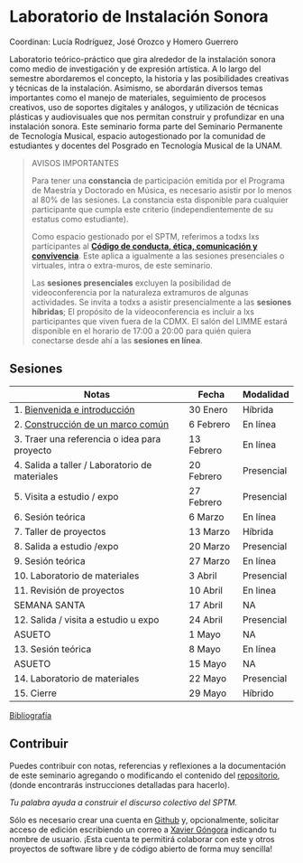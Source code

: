 # Laboratorio de Instalación Sonora

Coordinan: Lucía Rodríguez, José Orozco y Homero Guerrero

Laboratorio teórico-práctico que gira alrededor de la instalación sonora como
medio de investigación y de expresión artística. A lo largo del semestre
abordaremos el concepto, la historia y las posibilidades creativas y técnicas
de la instalación. Asimismo, se abordarán diversos temas importantes como el
manejo de materiales, seguimiento de procesos creativos, uso de soportes
digitales y análogos, y utilización de técnicas plásticas y audiovisuales que
nos permitan construir y profundizar en una instalación sonora. Este seminario
forma parte del Seminario Permanente de Tecnología Musical, espacio
autogestionado por la comunidad de estudiantes y docentes del Posgrado en
Tecnología Musical de la UNAM.

> AVISOS IMPORTANTES
>
> Para tener una **constancia** de participación emitida por el Programa de Maestría y Doctorado en Música, es necesario asistir por lo menos al 80% de las sesiones.
> La constancia esta disponible para cualquier participante que cumpla este criterio (independientemente de su estatus como estudiante).
>
> Como espacio gestionado por el SPTM, referimos a todxs lxs participantes al
> [**Código de conducta, ética, comunicación y convivencia**](https://github.com/sptm-unam/codigo-de-conducta).
> Este aplica a igualmente a las sesiones presenciales o virtuales, intra o extra-muros, de este seminario.
>
> Las **sesiones presenciales** excluyen la posibilidad de videoconferencia por la naturaleza extramuros de algunas actividades.
> Se invita a todxs a asistir presencialmente a las **sesiones híbridas**;
> El propósito de la videoconferencia es incluir a lxs participantes que viven fuera de la CDMX.
> El salón del LIMME estará disponible en el horario de 17:00 a 20:00 para quién quiera conectarse desde ahí a las **sesiones en línea**.

## Sesiones

| Notas                                             | Fecha      | Modalidad  |
|--------------------------------------------------------|------------|------------|
| 1. [Bienvenida e introducción](./sesiones/1.html)      | 30 Enero   | Híbrida    |
| 2. [Construcción de un marco común](./sesiones/2.html) | 6 Febrero  | En línea   |
| 3. Traer una referencia o idea para proyecto           | 13 Febrero | En línea   |
| 4. Salida a taller / Laboratorio de materiales         | 20 Febrero | Presencial |
| 5. Visita a estudio / expo                             | 27 Febrero | Presencial |
| 6. Sesión teórica                                      | 6 Marzo    | En línea   |
| 7. Taller de proyectos                                 | 13 Marzo   | Híbrida    |
| 8. Salida a estudio /expo                              | 20 Marzo   | Presencial |
| 9. Sesión teórica                                      | 27 Marzo   | En línea   |
| 10. Laboratorio de materiales                          | 3 Abril    | Presencial |
| 11. Revisión de proyectos                              | 10 Abril   | En linea   |
| SEMANA SANTA                                           | 17 Abril   | NA         |
| 12. Salida / visita a estudio u expo                   | 24 Abril   | Presencial |
| ASUETO                                                 | 1 Mayo     | NA         |
| 13. Sesión teórica                                     | 8 Mayo     | En línea   |
| ASUETO                                                 | 15 Mayo    | NA         |
| 14. Laboratorio de materiales                          | 22 Mayo    | Presencial |
| 15. Cierre                                             | 29 Mayo    | Híbrido    |

[Bibliografía](./bibliografia.html)

## Contribuir

Puedes contribuir con notas, referencias y reflexiones a la documentación de
este seminario agregando o modificando el contenido del
[repositorio](https://github.com/sptm-unam/laboratorio-instalacion-sonora),
(donde encontrarás instrucciones detalladas para hacerlo).

_Tu palabra ayuda a construir el discurso colectivo del SPTM._

Sólo es necesario crear una cuenta en [Github](https://github.com) y,
opcionalmente, solicitar acceso de edición escribiendo un correo a
[Xavier Góngora](mailto:xavier.gongora@comunidad.unam.mx)
indicando tu nombre de usuario. ¡Esta cuenta te permitirá colaborar con este y
otros proyectos de software libre y de código abierto de forma muy sencilla!
